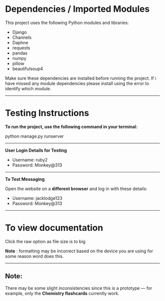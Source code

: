 # Dependencies / Imported Modules

This project uses the following Python modules and libraries:

- Django  
- Channels  
- Daphne  
- requests  
- pandas  
- numpy  
- pillow  
- beautifulsoup4  

Make sure these dependencies are installed before running the project.
If i have missed any module dependencies please install using the error to identify which module.

---

# Testing Instructions

**To run the project, use the following command in your terminal:**

python manage.py runserver

---

**User Login Details for Testing**

- Username: ruby2  
- Password: Monkey@313  

---

**To Test Messaging**

Open the website on a **different browser** and log in with these details:

- Username: jacklodge123  
- Password: Monkey@313  

---

# To view documentation

Click the raw option as file size is to big

**Note** : formatting may be incorrect based on the device you are using for some reason word does this.

---

## Note:  
There may be some slight inconsistencies since this is a prototype — for example, only the **Chemistry flashcards** currently work.
